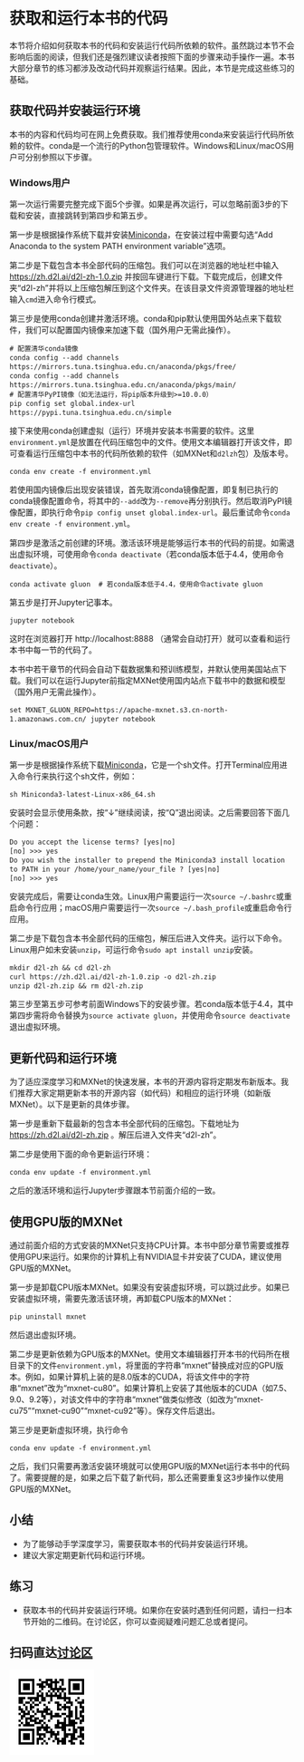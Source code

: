 # 获取和运行本书的代码

本节将介绍如何获取本书的代码和安装运行代码所依赖的软件。虽然跳过本节不会影响后面的阅读，但我们还是强烈建议读者按照下面的步骤来动手操作一遍。本书大部分章节的练习都涉及改动代码并观察运行结果。因此，本节是完成这些练习的基础。

## 获取代码并安装运行环境

本书的内容和代码均可在网上免费获取。我们推荐使用conda来安装运行代码所依赖的软件。conda是一个流行的Python包管理软件。Windows和Linux/macOS用户可分别参照以下步骤。

### Windows用户

第一次运行需要完整完成下面5个步骤。如果是再次运行，可以忽略前面3步的下载和安装，直接跳转到第四步和第五步。

第一步是根据操作系统下载并安装[Miniconda](https://conda.io/miniconda.html)，在安装过程中需要勾选“Add Anaconda to the system PATH environment variable”选项。

第二步是下载包含本书全部代码的压缩包。我们可以在浏览器的地址栏中输入 https://zh.d2l.ai/d2l-zh-1.0.zip 并按回车键进行下载。下载完成后，创建文件夹“d2l-zh”并将以上压缩包解压到这个文件夹。在该目录文件资源管理器的地址栏输入`cmd`进入命令行模式。

第三步是使用conda创建并激活环境。conda和pip默认使用国外站点来下载软件，我们可以配置国内镜像来加速下载（国外用户无需此操作）。

```
# 配置清华conda镜像
conda config --add channels https://mirrors.tuna.tsinghua.edu.cn/anaconda/pkgs/free/
conda config --add channels https://mirrors.tuna.tsinghua.edu.cn/anaconda/pkgs/main/
# 配置清华PyPI镜像（如无法运行，将pip版本升级到>=10.0.0）
pip config set global.index-url https://pypi.tuna.tsinghua.edu.cn/simple
```

接下来使用conda创建虚拟（运行）环境并安装本书需要的软件。这里`environment.yml`是放置在代码压缩包中的文件。使用文本编辑器打开该文件，即可查看运行压缩包中本书的代码所依赖的软件（如MXNet和`d2lzh`包）及版本号。

```
conda env create -f environment.yml
```

若使用国内镜像后出现安装错误，首先取消conda镜像配置，即复制已执行的conda镜像配置命令，将其中的`--add`改为`--remove`再分别执行。然后取消PyPI镜像配置，即执行命令`pip config unset global.index-url`。最后重试命令`conda env create -f environment.yml`。

第四步是激活之前创建的环境。激活该环境是能够运行本书的代码的前提。如需退出虚拟环境，可使用命令`conda deactivate`（若conda版本低于4.4，使用命令`deactivate`）。

```
conda activate gluon  # 若conda版本低于4.4，使用命令activate gluon
```

第五步是打开Jupyter记事本。

```
jupyter notebook
```

这时在浏览器打开 http://localhost:8888 （通常会自动打开）就可以查看和运行本书中每一节的代码了。

本书中若干章节的代码会自动下载数据集和预训练模型，并默认使用美国站点下载。我们可以在运行Jupyter前指定MXNet使用国内站点下载书中的数据和模型（国外用户无需此操作）。

```
set MXNET_GLUON_REPO=https://apache-mxnet.s3.cn-north-1.amazonaws.com.cn/ jupyter notebook
```

### Linux/macOS用户

第一步是根据操作系统下载[Miniconda](https://conda.io/miniconda.html)，它是一个sh文件。打开Terminal应用进入命令行来执行这个sh文件，例如：

```
sh Miniconda3-latest-Linux-x86_64.sh
```

安装时会显示使用条款，按“↓”继续阅读，按“Q”退出阅读。之后需要回答下面几个问题：

```
Do you accept the license terms? [yes|no]
[no] >>> yes
Do you wish the installer to prepend the Miniconda3 install location
to PATH in your /home/your_name/your_file ? [yes|no]
[no] >>> yes
```

安装完成后，需要让conda生效。Linux用户需要运行一次`source ~/.bashrc`或重启命令行应用；macOS用户需要运行一次`source ~/.bash_profile`或重启命令行应用。

第二步是下载包含本书全部代码的压缩包，解压后进入文件夹。运行以下命令。Linux用户如未安装`unzip`，可运行命令`sudo apt install unzip`安装。

```
mkdir d2l-zh && cd d2l-zh
curl https://zh.d2l.ai/d2l-zh-1.0.zip -o d2l-zh.zip
unzip d2l-zh.zip && rm d2l-zh.zip
```

第三步至第五步可参考前面Windows下的安装步骤。若conda版本低于4.4，其中第四步需将命令替换为`source activate gluon`，并使用命令`source deactivate`退出虚拟环境。

## 更新代码和运行环境

为了适应深度学习和MXNet的快速发展，本书的开源内容将定期发布新版本。我们推荐大家定期更新本书的开源内容（如代码）和相应的运行环境（如新版MXNet）。以下是更新的具体步骤。

第一步是重新下载最新的包含本书全部代码的压缩包。下载地址为 https://zh.d2l.ai/d2l-zh.zip 。解压后进入文件夹“d2l-zh”。

第二步是使用下面的命令更新运行环境：

```
conda env update -f environment.yml
```

之后的激活环境和运行Jupyter步骤跟本节前面介绍的一致。


## 使用GPU版的MXNet

通过前面介绍的方式安装的MXNet只支持CPU计算。本书中部分章节需要或推荐使用GPU来运行。如果你的计算机上有NVIDIA显卡并安装了CUDA，建议使用GPU版的MXNet。

第一步是卸载CPU版本MXNet。如果没有安装虚拟环境，可以跳过此步。如果已安装虚拟环境，需要先激活该环境，再卸载CPU版本的MXNet：

```
pip uninstall mxnet
```

然后退出虚拟环境。

第二步是更新依赖为GPU版本的MXNet。使用文本编辑器打开本书的代码所在根目录下的文件`environment.yml`，将里面的字符串“mxnet”替换成对应的GPU版本。例如，如果计算机上装的是8.0版本的CUDA，将该文件中的字符串“mxnet”改为“mxnet-cu80”。如果计算机上安装了其他版本的CUDA（如7.5、9.0、9.2等），对该文件中的字符串“mxnet”做类似修改（如改为“mxnet-cu75”“mxnet-cu90”“mxnet-cu92”等）。保存文件后退出。

第三步是更新虚拟环境，执行命令

```
conda env update -f environment.yml
```

之后，我们只需要再激活安装环境就可以使用GPU版的MXNet运行本书中的代码了。需要提醒的是，如果之后下载了新代码，那么还需要重复这3步操作以使用GPU版的MXNet。


## 小结

* 为了能够动手学深度学习，需要获取本书的代码并安装运行环境。
* 建议大家定期更新代码和运行环境。


## 练习

* 获取本书的代码并安装运行环境。如果你在安装时遇到任何问题，请扫一扫本节开始的二维码。在讨论区，你可以查阅疑难问题汇总或者提问。

## 扫码直达[讨论区](https://discuss.gluon.ai/t/topic/249)

![](../img/qr_install.svg)
